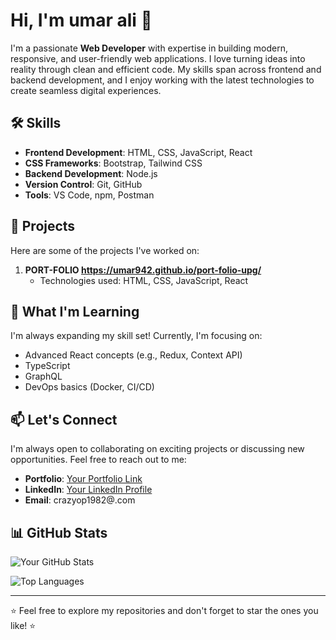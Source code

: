 # Hi, I'm umar ali 👋

I'm a passionate **Web Developer** with expertise in building modern, responsive, and user-friendly web applications. I love turning ideas into reality through clean and efficient code. My skills span across frontend and backend development, and I enjoy working with the latest technologies to create seamless digital experiences.

## 🛠️ Skills

- **Frontend Development**: HTML, CSS, JavaScript, React
- **CSS Frameworks**: Bootstrap, Tailwind CSS
- **Backend Development**: Node.js
- **Version Control**: Git, GitHub
- **Tools**: VS Code, npm, Postman

## 🚀 Projects

Here are some of the projects I've worked on:

1. **PORT-FOLIO https://umar942.github.io/port-folio-upg/**  
   - Technologies used: HTML, CSS, JavaScript, React
## 🌱 What I'm Learning

I'm always expanding my skill set! Currently, I'm focusing on:
- Advanced React concepts (e.g., Redux, Context API)
- TypeScript
- GraphQL
- DevOps basics (Docker, CI/CD)

## 📫 Let's Connect

I'm always open to collaborating on exciting projects or discussing new opportunities. Feel free to reach out to me:

- **Portfolio**: [Your Portfolio Link](https://umar942.github.io/port-folio-upg/)
- **LinkedIn**: [Your LinkedIn Profile](https://linkedin.com/in/umar-ali-6501a2353)
- **Email**: crazyop1982@.com


## 📊 GitHub Stats

![Your GitHub Stats](https://github-readme-stats.vercel.app/api?username=umar942&show_icons=true&theme=dark)

![Top Languages](https://github-readme-stats.vercel.app/api/top-langs/?username=umar942&layout=compact&theme=dark&hide=)

---

⭐️ Feel free to explore my repositories and don't forget to star the ones you like! ⭐️

